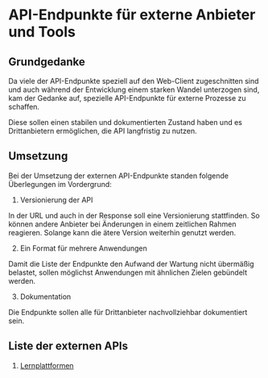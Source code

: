 # API-Endpunkte für externe Anbieter und Tools

## Grundgedanke

Da viele der API-Endpunkte speziell auf den Web-Client zugeschnitten sind und auch während der Entwicklung einem starken Wandel unterzogen sind, kam der Gedanke auf, spezielle API-Endpunkte für externe Prozesse zu schaffen.

Diese sollen einen stabilen und dokumentierten Zustand haben und es Drittanbietern ermöglichen, die API langfristig zu nutzen.

## Umsetzung

Bei der Umsetzung der externen API-Endpunkte standen folgende Überlegungen im Vordergrund:

1. Versionierung der API

In der URL und auch in der Response soll eine Versionierung stattfinden. So können andere Anbieter bei Änderungen in einem zeitlichen Rahmen reagieren.
Solange kann die ätere Version weiterhin genutzt werden.

2. Ein Format für mehrere Anwendungen

Damit die Liste der Endpunkte den Aufwand der Wartung nicht übermäßig belastet, sollen möglichst Anwendungen mit ähnlichen Zielen gebündelt werden.

3. Dokumentation

Die Endpunkte sollen alle für Drittanbieter nachvollziehbar dokumentiert sein.

## Liste der externen APIs

1. [Lernplattformen](https://doku.svws-nrw.de/development/ExterneAPIs/Lernplattformen)
